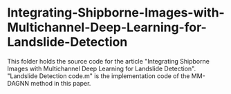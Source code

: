 # Integrating-Shipborne-Images-with-Multichannel-Deep-Learning-for-Landslide-Detection
This folder holds the source code for the article "Integrating Shipborne Images with Multichannel Deep Learning for Landslide Detection".
"Landslide Detection code.m" is the implementation code of the MM-DAGNN method in this paper.
